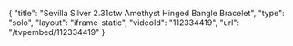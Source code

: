 {
    "title": "Sevilla Silver 2.31ctw Amethyst Hinged Bangle Bracelet",
    "type": "solo",
    "layout": "iframe-static",
    "videoId": "112334419",
    "url": "\/tvpembed\/112334419"
}